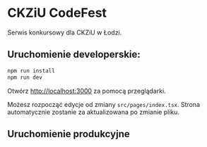 # CKZiU CodeFest

Serwis konkursowy dla CKZiU w Łodzi.

## Uruchomienie developerskie:

```bash
npm run install
npm run dev
```

Otwórz [http://localhost:3000](http://localhost:3000) za pomocą przeglądarki.

Możesz rozpocząć edycje od zmiany `src/pages/index.tsx`. Strona automatycznie zostanie za aktualizowana po zmianie pliku.

## Uruchomienie produkcyjne